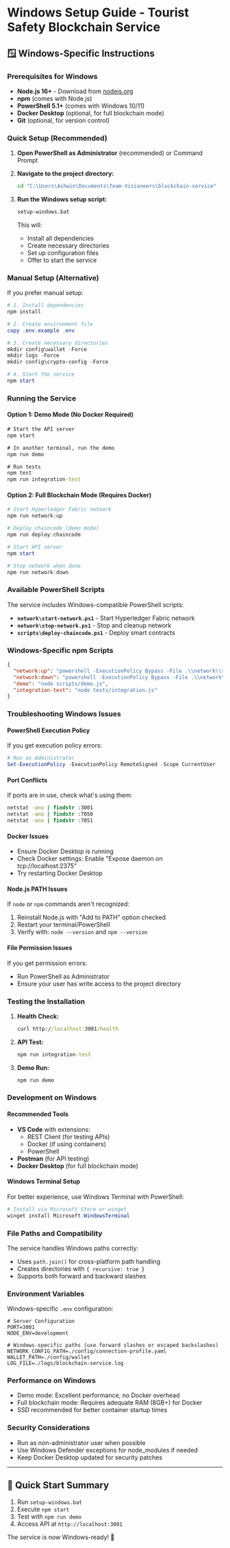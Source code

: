 # Windows Setup Guide - Tourist Safety Blockchain Service

## 🪟 Windows-Specific Instructions

### Prerequisites for Windows
- **Node.js 16+** - Download from [nodejs.org](https://nodejs.org/)
- **npm** (comes with Node.js)
- **PowerShell 5.1+** (comes with Windows 10/11)
- **Docker Desktop** (optional, for full blockchain mode)
- **Git** (optional, for version control)

### Quick Setup (Recommended)

1. **Open PowerShell as Administrator** (recommended) or Command Prompt
2. **Navigate to the project directory:**
   ```cmd
   cd "C:\Users\Ashwin\Documents\Team-Visioneers\blockchain-service"
   ```

3. **Run the Windows setup script:**
   ```cmd
   setup-windows.bat
   ```
   
   This will:
   - Install all dependencies
   - Create necessary directories
   - Set up configuration files
   - Offer to start the service

### Manual Setup (Alternative)

If you prefer manual setup:

```powershell
# 1. Install dependencies
npm install

# 2. Create environment file
copy .env.example .env

# 3. Create necessary directories
mkdir config\wallet -Force
mkdir logs -Force
mkdir config\crypto-config -Force

# 4. Start the service
npm start
```

### Running the Service

#### Option 1: Demo Mode (No Docker Required)
```cmd
# Start the API server
npm start

# In another terminal, run the demo
npm run demo

# Run tests
npm test
npm run integration-test
```

#### Option 2: Full Blockchain Mode (Requires Docker)
```powershell
# Start Hyperledger Fabric network
npm run network:up

# Deploy chaincode (demo mode)
npm run deploy:chaincode

# Start API server
npm start

# Stop network when done
npm run network:down
```

### Available PowerShell Scripts

The service includes Windows-compatible PowerShell scripts:

- **`network\start-network.ps1`** - Start Hyperledger Fabric network
- **`network\stop-network.ps1`** - Stop and cleanup network
- **`scripts\deploy-chaincode.ps1`** - Deploy smart contracts

### Windows-Specific npm Scripts

```json
{
  "network:up": "powershell -ExecutionPolicy Bypass -File .\\network\\start-network.ps1",
  "network:down": "powershell -ExecutionPolicy Bypass -File .\\network\\stop-network.ps1",
  "demo": "node scripts/demo.js",
  "integration-test": "node tests/integration.js"
}
```

### Troubleshooting Windows Issues

#### PowerShell Execution Policy
If you get execution policy errors:
```powershell
# Run as Administrator
Set-ExecutionPolicy -ExecutionPolicy RemoteSigned -Scope CurrentUser
```

#### Port Conflicts
If ports are in use, check what's using them:
```cmd
netstat -ano | findstr :3001
netstat -ano | findstr :7050
netstat -ano | findstr :7051
```

#### Docker Issues
- Ensure Docker Desktop is running
- Check Docker settings: Enable "Expose daemon on tcp://localhost:2375"
- Try restarting Docker Desktop

#### Node.js PATH Issues
If `node` or `npm` commands aren't recognized:
1. Reinstall Node.js with "Add to PATH" option checked
2. Restart your terminal/PowerShell
3. Verify with: `node --version` and `npm --version`

#### File Permission Issues
If you get permission errors:
- Run PowerShell as Administrator
- Ensure your user has write access to the project directory

### Testing the Installation

1. **Health Check:**
   ```cmd
   curl http://localhost:3001/health
   ```

2. **API Test:**
   ```cmd
   npm run integration-test
   ```

3. **Demo Run:**
   ```cmd
   npm run demo
   ```

### Development on Windows

#### Recommended Tools
- **VS Code** with extensions:
  - REST Client (for testing APIs)
  - Docker (if using containers)
  - PowerShell
- **Postman** (for API testing)
- **Docker Desktop** (for full blockchain mode)

#### Windows Terminal Setup
For better experience, use Windows Terminal with PowerShell:
```powershell
# Install via Microsoft Store or winget
winget install Microsoft.WindowsTerminal
```

### File Paths and Compatibility

The service handles Windows paths correctly:
- Uses `path.join()` for cross-platform path handling
- Creates directories with `{ recursive: true }`
- Supports both forward and backward slashes

### Environment Variables

Windows-specific `.env` configuration:
```env
# Server Configuration
PORT=3001
NODE_ENV=development

# Windows-specific paths (use forward slashes or escaped backslashes)
NETWORK_CONFIG_PATH=./config/connection-profile.yaml
WALLET_PATH=./config/wallet
LOG_FILE=./logs/blockchain-service.log
```

### Performance on Windows

- Demo mode: Excellent performance, no Docker overhead
- Full blockchain mode: Requires adequate RAM (8GB+) for Docker
- SSD recommended for better container startup times

### Security Considerations

- Run as non-administrator user when possible
- Use Windows Defender exceptions for node_modules if needed
- Keep Docker Desktop updated for security patches

---

## 🎯 Quick Start Summary

1. Run `setup-windows.bat` 
2. Execute `npm start`
3. Test with `npm run demo`
4. Access API at `http://localhost:3001`

The service is now Windows-ready! 🚀